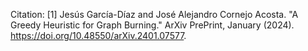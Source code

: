 Citation:
[1] Jesús García-Díaz and José Alejandro Cornejo Acosta. "A Greedy Heuristic for Graph Burning." ArXiv PrePrint, January (2024). https://doi.org/10.48550/arXiv.2401.07577.
